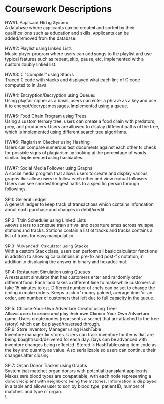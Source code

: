 # Coursework Descriptions
HW#1: Applicant Hiring System \
A database where applicants can be created and sorted by their qualifications such as education and skills. Applicants can be added/removed from the database. \
\
HW#2: Playlist using Linked Lists \
Music player program where users can add songs to the playlist and use typical features such as repeat, skip, pause, etc. Implemented with a custom doubly linked list. \
\
HW#3: C "Compiler" using Stacks \
Traced C code with stacks and displayed what each line of C code computed to in Java. \
\
HW#4: Encryption/Decryption using Queues \
Using playfair cipher as a basis, users can enter a phrase as a key and use it to encrypt/decrypt messages. Implemented using a queue. \
\
HW#5: Food Chain Program using Trees \
Using a custom ternary tree, users can create a food chain with predators, prey, and producers. Users are allowed to display different paths of the tree, which is implemented using different search tree algorithms. \
\
HW#6: Plagiarism Checker using Hashing \
Users can compare numerous text documents against each other to check for possible signs of plagiarism by looking at the percentage of words similar. Implemented using hashtables. \
\
HW#7: Social Media Follower using Graphs \
A social media program that allows users to create and display various graphs that allow users to follow each other and view mutual followers. Users can see shortest/longest paths to a specific person through followings. \
\
SP.1: General Ledger \
A general ledger to keep track of transactions which contains information about each purchase and changes in debit/credit. \
\
SP.2: Train Scheduler using Linked Lists \
Allows users to schedule train arrival and departure times across multiple stations and tracks. Stations contain a list of tracks and tracks contains a list of trains for easy manipulation. \
\
SP.3: 'Advanced' Calculator using Stacks \
With a custom Stack class, users can perform all basic calculator functions in addition to showing calculations in pre-fix and post-fix notation, in addition to displaying the answer in binary and hexadecimal. \
\
SP.4: Restaurant Simulation using Queues \
A restaurant simulator that has customers enter and randomly order different food. Each food takes a different time to make while customers all take 15 minutes to eat. Different number of chefs can be set to change the timing to make orders. Keeps track of money gained, average time for an order, and number of customers that left due to full capacity in the queue. \
\
SP.5: Choose-Your-Own Adventure Creator using Trees \
Allows users to create and play their own Choose-Your-Own Adventure game. Users create nodes (represents a scene) that are attached to the tree (story) which can be played/traversed through.
\
SP.6: Store Inventory Manager using HashTable \
Inventory manager for stores. Users can track inventory for items that are being bought/sold/delivered for each day. Days can be advanced with inventory changes being reflected. Stored in HashTable using item code as the key and quantity as value. Also serializable so users can continue their changes after closing. \
\
SP.7: Organ Donor Tracker using Graphs \
System that matches organ donors with potential transplant applicants. Makes sure blood types are compatiable, with each node representing a donor/recipient with neighbors being the matches. Information is displayed in a table and allows user to sort by blood type, patient ID, number of matches, and type of organ. \
\

